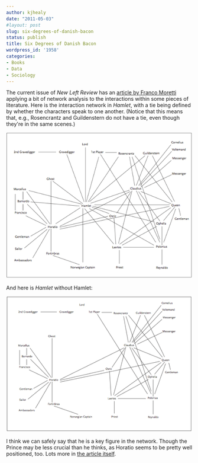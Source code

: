 ```yaml
---
author: kjhealy
date: "2011-05-03"
#layout: post
slug: six-degrees-of-danish-bacon
status: publish
title: Six Degrees of Danish Bacon
wordpress_id: '1958'
categories:
- Books
- Data
- Sociology
---
```


The current issue of *New Left Review* has an [article by Franco Moretti](http://www.newleftreview.org/?page=article&view=2887) applying a bit of network analysis to the interactions within some pieces of literature. Here is the interaction network in *Hamlet*, with a tie being defined by whether the characters speak to one another. (Notice that this means that, e.g., Rosencrantz and Guildenstern do not have a tie, even though they're in the same scenes.)

![image](hamlet1.png "The Hamlet Network")

And here is *Hamlet* without Hamlet:

![image](hamlet2.png "Hamlet sans Hamlet")

I think we can safely say that he is a key figure in the network. Though the Prince may be less crucial than he thinks, as Horatio seems to be pretty well positioned, too. Lots more in [the article itself](http://www.newleftreview.org/?page=article&view=2887).
